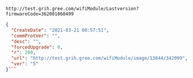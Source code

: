 `http://test.grih.gree.com/wifiModule/Lastversion?firmwareCode=362001060499`

```json
{
  "CreateDate": "2021-03-21 08:57:51",
  "commProtVer": "",
  "desc": "",
  "forcedUpgrade": 0,
  "r": 200,
  "url": "http://test.grih.gree.com/wifiModule/image/13844/342099",
  "ver": "5"
}```